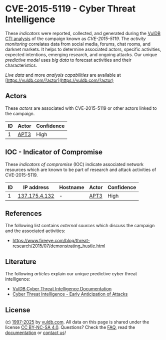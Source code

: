 # CVE-2015-5119 - Cyber Threat Intelligence

These _indicators_ were reported, collected, and generated during the [VulDB CTI analysis](https://vuldb.com/?kb.cti) of the campaign known as _CVE-2015-5119_. The _activity monitoring_ correlates data from social media, forums, chat rooms, and darknet markets. It helps to determine associated actors, specific activities, expected intentions, emerging research, and ongoing attacks. Our unique _predictive model_ uses _big data_ to forecast activities and their characteristics.

_Live data_ and more _analysis capabilities_ are available at [https://vuldb.com/?actor](https://vuldb.com/?actor)

## Actors

These _actors_ are associated with CVE-2015-5119 or other actors linked to the campaign.

ID | Actor | Confidence
-- | ----- | ----------
1 | [APT3](https://vuldb.com/?actor.apt3) | High

## IOC - Indicator of Compromise

These _indicators of compromise_ (IOC) indicate associated network resources which are known to be part of research and attack activities of CVE-2015-5119.

ID | IP address | Hostname | Actor | Confidence
-- | ---------- | -------- | ----- | ----------
1 | [137.175.4.132](https://vuldb.com/?ip.137.175.4.132) | - | [APT3](https://vuldb.com/?actor.apt3) | High

## References

The following list contains _external sources_ which discuss the campaign and the associated activities:

* https://www.fireeye.com/blog/threat-research/2015/07/demonstrating_hustle.html

## Literature

The following _articles_ explain our unique predictive cyber threat intelligence:

* [VulDB Cyber Threat Intelligence Documentation](https://vuldb.com/?kb.cti)
* [Cyber Threat Intelligence - Early Anticipation of Attacks](https://www.scip.ch/en/?labs.20201022)

## License

(c) [1997-2025](https://vuldb.com/?kb.changelog) by [vuldb.com](https://vuldb.com/?kb.about). All data on this page is shared under the license [CC BY-NC-SA 4.0](https://creativecommons.org/licenses/by-nc-sa/4.0/). Questions? Check the [FAQ](https://vuldb.com/?kb.faq), read the [documentation](https://vuldb.com/?kb) or [contact us](https://vuldb.com/?contact)!
